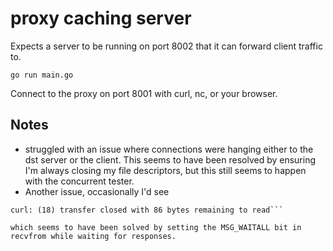 # proxy caching server

Expects a server to be running on port 8002 that it can forward client traffic to.

`go run main.go`

Connect to the proxy on port 8001 with curl, nc, or your browser. 


## Notes

- struggled with an issue where connections were hanging either to the dst server or the client. This seems to have been resolved by ensuring I'm always closing my file descriptors, but this still seems to happen with the concurrent tester.
- Another issue, occasionally I'd see 

```$ curl localhost:8002/hey --output -
curl: (18) transfer closed with 86 bytes remaining to read```

which seems to have been solved by setting the MSG_WAITALL bit in recvfrom while waiting for responses. 